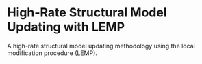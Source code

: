 # High-Rate Structural Model Updating with LEMP
A high-rate structural model updating methodology using the local modification procedure (LEMP).



